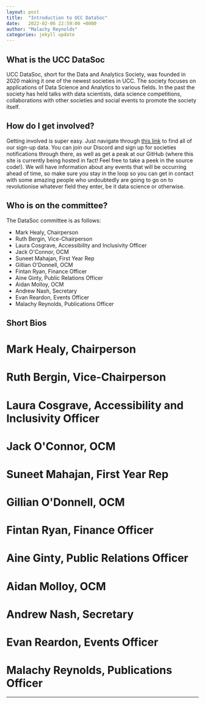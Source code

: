 ```yaml
---
layout: post
title:  "Introduction to UCC DataSoc"
date:   2022-02-06 22:59:00 +0000
author: "Malachy Reynolds"
categories: jekyll update
---
```

## What is the UCC DataSoc
UCC DataSoc, short for the Data and Analytics Society, was founded in 2020 making it one of the newest societies in UCC.
The society focuses on applications of Data Science and Analytics to various fields. In the past the society has held talks with data scientists, data science competitions, collaborations with other societies and social events to promote the society itself. 

## How do I get involved?
Getting involved is super easy. Just navigate through [this link](https://linktr.ee/uccdatasoc) to find all of our sign-up data. You can join our Discord and sign up for societies notifications through there, as well as get a peak at our GitHub (where this site is currently being hosted in fact! Feel free to take a peek in the source code!).
We will have information about any events that will be occurring ahead of time, so make sure you stay in the loop so you can get in contact with some amazing people who undoubtedly are going to go on to revolutionise whatever field they enter, be it data science or otherwise. 

## Who is on the committee?
The DataSoc committee is as follows:
- Mark Healy, Chairperson
- Ruth Bergin, Vice-Chairperson
- Laura Cosgrave, Accessibility and Inclusivity Officer
- Jack O'Connor, OCM
- Suneet Mahajan, First Year Rep 
- Gillian O'Donnell, OCM
- Fintan Ryan, Finance Officer
- Aine Ginty, Public Relations Officer
- Aidan Molloy, OCM
- Andrew Nash, Secretary
- Evan Reardon, Events Officer
- Malachy Reynolds, Publications Officer  

## Short Bios 

# Mark Healy, Chairperson
# Ruth Bergin, Vice-Chairperson
# Laura Cosgrave, Accessibility and Inclusivity Officer
# Jack O'Connor, OCM
# Suneet Mahajan, First Year Rep 
# Gillian O'Donnell, OCM
# Fintan Ryan, Finance Officer
# Aine Ginty, Public Relations Officer
# Aidan Molloy, OCM
# Andrew Nash, Secretary
# Evan Reardon, Events Officer
# Malachy Reynolds, Publications Officer
---